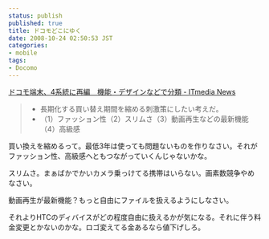 ```yaml
---
status: publish
published: true
title: ドコモどこにゆく
date: 2008-10-24 02:50:53 JST
categories:
- mobile
tags:
- Docomo
---
```

<a href="http://www.itmedia.co.jp/news/articles/0810/15/news042.html">ドコモ端末、4系統に再編　機能・デザインなどで分類 - ITmedia News</a>
<blockquote>
<ul>
	<li>長期化する買い替え期間を縮める刺激策にしたい考えだ。</li>
	<li>（1）ファッション性（2）スリムさ（3）動画再生などの最新機能（4）高級感</li>
</ul>
</blockquote>
買い換えを縮めるって。最低3年は使っても問題ないものを作りなさい。それがファッション性、高級感へともつながっていくんじゃないかな。

スリムさ。まぁばかでかいカメラ乗っけてる携帯はいらない。画素数競争やめなさい。

動画再生が最新機能？もっと自由にファイルを扱えるようにしなさい。

それよりHTCのディバイスがどの程度自由に扱えるかが気になる。それに伴う料金変更とかないのかな。ロゴ変えてる金あるなら値下げしろ。
